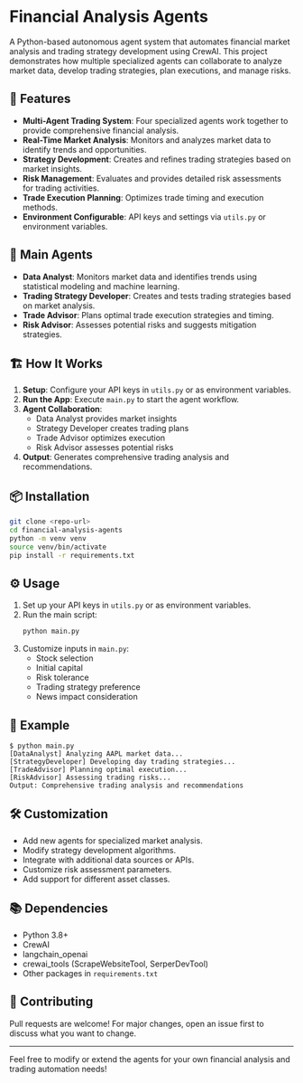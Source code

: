 # Financial Analysis Agents

A Python-based autonomous agent system that automates financial market analysis and trading strategy development using CrewAI. This project demonstrates how multiple specialized agents can collaborate to analyze market data, develop trading strategies, plan executions, and manage risks.

## 🚀 Features

- **Multi-Agent Trading System**: Four specialized agents work together to provide comprehensive financial analysis.
- **Real-Time Market Analysis**: Monitors and analyzes market data to identify trends and opportunities.
- **Strategy Development**: Creates and refines trading strategies based on market insights.
- **Risk Management**: Evaluates and provides detailed risk assessments for trading activities.
- **Trade Execution Planning**: Optimizes trade timing and execution methods.
- **Environment Configurable**: API keys and settings via `utils.py` or environment variables.

## 🧩 Main Agents

- **Data Analyst**: Monitors market data and identifies trends using statistical modeling and machine learning.
- **Trading Strategy Developer**: Creates and tests trading strategies based on market analysis.
- **Trade Advisor**: Plans optimal trade execution strategies and timing.
- **Risk Advisor**: Assesses potential risks and suggests mitigation strategies.

## 🏗️ How It Works

1. **Setup**: Configure your API keys in `utils.py` or as environment variables.
2. **Run the App**: Execute `main.py` to start the agent workflow.
3. **Agent Collaboration**: 
   - Data Analyst provides market insights
   - Strategy Developer creates trading plans
   - Trade Advisor optimizes execution
   - Risk Advisor assesses potential risks
4. **Output**: Generates comprehensive trading analysis and recommendations.

## 📦 Installation

```bash
git clone <repo-url>
cd financial-analysis-agents
python -m venv venv
source venv/bin/activate
pip install -r requirements.txt
```

## ⚙️ Usage

1. Set up your API keys in `utils.py` or as environment variables.
2. Run the main script:
   ```bash
   python main.py
   ```
3. Customize inputs in `main.py`:
   - Stock selection
   - Initial capital
   - Risk tolerance
   - Trading strategy preference
   - News impact consideration

## 📝 Example

```
$ python main.py
[DataAnalyst] Analyzing AAPL market data...
[StrategyDeveloper] Developing day trading strategies...
[TradeAdvisor] Planning optimal execution...
[RiskAdvisor] Assessing trading risks...
Output: Comprehensive trading analysis and recommendations
```

## 🛠️ Customization

- Add new agents for specialized market analysis.
- Modify strategy development algorithms.
- Integrate with additional data sources or APIs.
- Customize risk assessment parameters.
- Add support for different asset classes.

## 📚 Dependencies

- Python 3.8+
- CrewAI
- langchain_openai
- crewai_tools (ScrapeWebsiteTool, SerperDevTool)
- Other packages in `requirements.txt`

## 🤝 Contributing

Pull requests are welcome! For major changes, open an issue first to discuss what you want to change.

---
Feel free to modify or extend the agents for your own financial analysis and trading automation needs!

